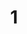 ---
layout: painting
title: 1
image: /images/paintings/mirroredHIPS/JRB Web 104.jpg
dimensions: 500mm x 1000mm
media: Acrylic Paint on Mirrored High Impact Polystyrene
group: Mirrored High Impact Polystyrene
---
